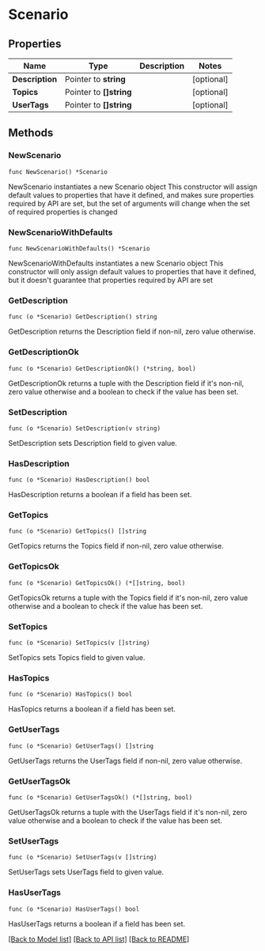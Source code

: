 # Scenario

## Properties

Name | Type | Description | Notes
------------ | ------------- | ------------- | -------------
**Description** | Pointer to **string** |  | [optional] 
**Topics** | Pointer to **[]string** |  | [optional] 
**UserTags** | Pointer to **[]string** |  | [optional] 

## Methods

### NewScenario

`func NewScenario() *Scenario`

NewScenario instantiates a new Scenario object
This constructor will assign default values to properties that have it defined,
and makes sure properties required by API are set, but the set of arguments
will change when the set of required properties is changed

### NewScenarioWithDefaults

`func NewScenarioWithDefaults() *Scenario`

NewScenarioWithDefaults instantiates a new Scenario object
This constructor will only assign default values to properties that have it defined,
but it doesn't guarantee that properties required by API are set

### GetDescription

`func (o *Scenario) GetDescription() string`

GetDescription returns the Description field if non-nil, zero value otherwise.

### GetDescriptionOk

`func (o *Scenario) GetDescriptionOk() (*string, bool)`

GetDescriptionOk returns a tuple with the Description field if it's non-nil, zero value otherwise
and a boolean to check if the value has been set.

### SetDescription

`func (o *Scenario) SetDescription(v string)`

SetDescription sets Description field to given value.

### HasDescription

`func (o *Scenario) HasDescription() bool`

HasDescription returns a boolean if a field has been set.

### GetTopics

`func (o *Scenario) GetTopics() []string`

GetTopics returns the Topics field if non-nil, zero value otherwise.

### GetTopicsOk

`func (o *Scenario) GetTopicsOk() (*[]string, bool)`

GetTopicsOk returns a tuple with the Topics field if it's non-nil, zero value otherwise
and a boolean to check if the value has been set.

### SetTopics

`func (o *Scenario) SetTopics(v []string)`

SetTopics sets Topics field to given value.

### HasTopics

`func (o *Scenario) HasTopics() bool`

HasTopics returns a boolean if a field has been set.

### GetUserTags

`func (o *Scenario) GetUserTags() []string`

GetUserTags returns the UserTags field if non-nil, zero value otherwise.

### GetUserTagsOk

`func (o *Scenario) GetUserTagsOk() (*[]string, bool)`

GetUserTagsOk returns a tuple with the UserTags field if it's non-nil, zero value otherwise
and a boolean to check if the value has been set.

### SetUserTags

`func (o *Scenario) SetUserTags(v []string)`

SetUserTags sets UserTags field to given value.

### HasUserTags

`func (o *Scenario) HasUserTags() bool`

HasUserTags returns a boolean if a field has been set.


[[Back to Model list]](../README.md#documentation-for-models) [[Back to API list]](../README.md#documentation-for-api-endpoints) [[Back to README]](../README.md)


